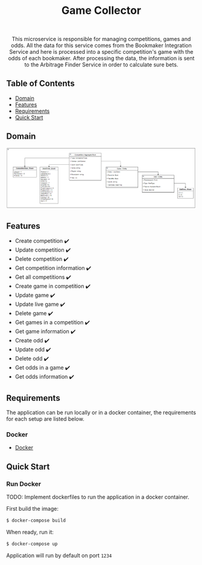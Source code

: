 <h1 align="center"> Game Collector </h1> <br>

<p align="center">
  This microservice is responsible for managing competitions, games and odds. All the data for this service comes from the Bookmaker Integration Service and here is processed into a specific competition's game with the odds of each bookmaker. After processing the data, the information is sent to the Arbitrage Finder Service in order to calculate sure bets.  
</p>

## Table of Contents

- [Domain](#introduction)
- [Features](#features)
- [Requirements](#requirements)
- [Quick Start](#quick-start)

## Domain

![Domain](https://github.com/skullizador/game-collector/blob/main/resources/domain.png)

## Features

* Create competition :heavy_check_mark:
* Update competition :heavy_check_mark:
* Delete competition :heavy_check_mark:
* Get competition information :heavy_check_mark:
* Get all competitions :heavy_check_mark:
* Create game in competition :heavy_check_mark:
* Update game :heavy_check_mark:
* Update live game :heavy_check_mark:
* Delete game :heavy_check_mark:
* Get games in a competition :heavy_check_mark:
* Get game information :heavy_check_mark:
* Create odd :heavy_check_mark:
* Update odd :heavy_check_mark:
* Delete odd :heavy_check_mark:
* Get odds in a game :heavy_check_mark:
* Get odds information :heavy_check_mark:

## Requirements
The application can be run locally or in a docker container, the requirements for each setup are listed below.

### Docker
* [Docker](https://www.docker.com/get-docker)

## Quick Start 
### Run Docker
TODO: Implement dockerfiles to run the application in a docker container.

First build the image:
```bash
$ docker-compose build
```

When ready, run it:
```bash
$ docker-compose up
```

Application will run by default on port `1234`